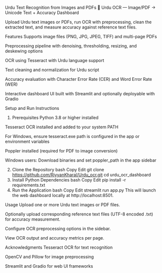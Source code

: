 Urdu Text Recognition from Images and PDFs
📜 Urdu OCR — Image/PDF → Unicode Text + Accuracy Dashboard

Upload Urdu text images or PDFs, run OCR with preprocessing, clean the extracted text, and measure accuracy against reference text files.

Features
Supports image files (PNG, JPG, JPEG, TIFF) and multi-page PDFs

Preprocessing pipeline with denoising, thresholding, resizing, and deskewing options

OCR using Tesseract with Urdu language support

Text cleaning and normalization for Urdu script

Accuracy evaluation with Character Error Rate (CER) and Word Error Rate (WER)

Interactive dashboard UI built with Streamlit and optionally deployable with Gradio

Setup and Run Instructions
1. Prerequisites
Python 3.8 or higher installed

Tesseract OCR installed and added to your system PATH

For Windows, ensure tesseract.exe path is configured in the app or environment variables

Poppler installed (required for PDF to image conversion)

Windows users: Download binaries and set poppler_path in the app sidebar

2. Clone the Repository
bash
Copy
Edit
git clone https://github.com/RiyyanKharal/Urdu_ocr.git
cd urdu_ocr_dashboard
3. Install Python Dependencies
bash
Copy
Edit
pip install -r requirements.txt
4. Run the Application
bash
Copy
Edit
streamlit run app.py
This will launch the web dashboard locally at http://localhost:8501.

Usage
Upload one or more Urdu text images or PDF files.

Optionally upload corresponding reference text files (UTF-8 encoded .txt) for accuracy measurement.

Configure OCR preprocessing options in the sidebar.

View OCR output and accuracy metrics per page.



Acknowledgments
Tesseract OCR for text recognition

OpenCV and Pillow for image preprocessing

Streamlit and Gradio for web UI frameworks


